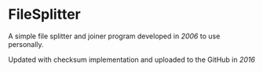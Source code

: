 # FileSplitter
A simple file splitter and joiner program developed in *2006* to use personally.

Updated with checksum implementation and uploaded to the GitHub in *2016*
